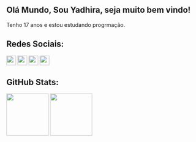 ## Olá Mundo, Sou Yadhira, seja muito bem vindo!
Tenho 17 anos e estou estudando progrmação.

## Redes Sociais:
<div style="display: inline_block">
  <a href="https://discord.com/users/756195900010922114" target="_blank" rel="external"><img height="25em" src="https://img.shields.io/badge/Discord-%235865F2.svg?style=for-the-badge&logo=discord&logoColor=white" target="_blank"></a>
  <a href="https://www.linkedin.com/in/yadhira-silva-70b966241" target="_blank" rel="external"><img height="25em" src="https://img.shields.io/badge/linkedin-%230077B5.svg?style=for-the-badge&logo=linkedin&logoColor=white" target="_blank"></a>
  <a href="https://twitter.com/adhyys_" target="_blank" rel="external"><img height="25em" src="https://img.shields.io/badge/Twitter-%231DA1F2.svg?style=for-the-badge&logo=Twitter&logoColor=white" target="_blank"></a>
  <a href="https://wa.me/5588981326740" target="_blank" rel="external"><img height="25em" src="https://img.shields.io/badge/WhatsApp-25D366?style=for-the-badge&logo=whatsapp&logoColor=white" target="_blank"></a>
</div>

## GitHub Stats:
<div>
  <img height="110em" src="https://github-readme-stats.vercel.app/api?username=yadhiraslv&show_icons=true&theme=dracula"/>
  <img height="110em" src="https://github-readme-stats.vercel.app/api/top-langs/?username=yadhiraslv&layout=compact&theme=dracula"/>
</div>
